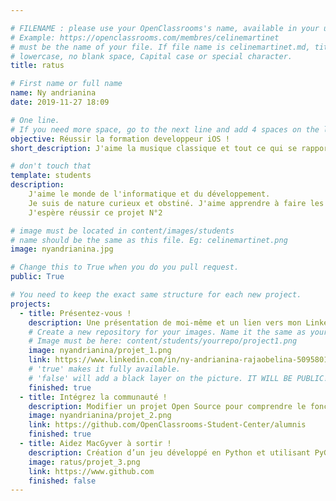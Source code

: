 ```yaml
---

# FILENAME : please use your OpenClassrooms's name, available in your url.
# Example: https://openclassrooms.com/membres/celinemartinet
# must be the name of your file. If file name is celinemartinet.md, title is celinemartinet.
# lowercase, no blank space, Capital case or special character.
title: ratus

# First name or full name
name: Ny andrianina
date: 2019-11-27 18:09

# One line.
# If you need more space, go to the next line and add 4 spaces on the left, as in 'description'.
objective: Réussir la formation developpeur iOS !
short_description: J'aime la musique classique et tout ce qui se rapporte au temps. J'apprends à coder pour élargir mes compétences

# don't touch that
template: students
description:
    J'aime le monde de l'informatique et du développement. 
    Je suis de nature curieux et obstiné. J'aime apprendre à faire les choses par moi-même
    J'espère réussir ce projet N°2

# image must be located in content/images/students
# name should be the same as this file. Eg: celinemartinet.png
image: nyandrianina.jpg

# Change this to True when you do you pull request.
public: True

# You need to keep the exact same structure for each new project.
projects:
  - title: Présentez-vous !
    description: Une présentation de moi-même et un lien vers mon LinkedIn.
    # Create a new repository for your images. Name it the same as your nickname and profile picture.
    # Image must be here: content/students/yourrepo/project1.png
    image: nyandrianina/projet_1.png
    link: https://www.linkedin.com/in/ny-andrianina-rajaobelina-509580198/
    # 'true' makes it fully available.
    # 'false' will add a black layer on the picture. IT WILL BE PUBLIC!
    finished: true
  - title: Intégrez la communauté !
    description: Modifier un projet Open Source pour comprendre le fonctionnement de Git, de Github et des pull requests. 
    image: nyandrianina/projet_2.png
    link: https://github.com/OpenClassrooms-Student-Center/alumnis
    finished: true
  - title: Aidez MacGyver à sortir !
    description: Création d’un jeu développé en Python et utilisant PyGame.
    image: ratus/projet_3.png
    link: https://www.github.com
    finished: false
---
```


